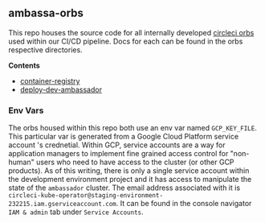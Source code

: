 ## ambassa-orbs

This repo houses the source code for all internally developed [circleci orbs](https://circleci.com/orbs/) used within our CI/CD pipeline. Docs for each can be found in the orbs respective directories.

**Contents**

- [container-registry](https://github.com/GetAmbassador/ambassa-orbs/tree/master/container-registry)
- [deploy-dev-ambassador](https://github.com/GetAmbassador/ambassa-orbs/tree/master/deploy-dev-ambassador)

### Env Vars

The orbs housed within this repo both use an env var named `GCP_KEY_FILE`. This particular var is generated from a Google Cloud Platform service account 's crednetial. Within GCP, service accounts are a way for
application managers to implement fine grained access control for "non-human" users who need to have access to the cluster (or other GCP products). As of this writing, there is only a single service account
within the development environment project and it has access to manipulate the state of the `ambassador` cluster. The email address associated with it is `circleci-kube-operator@staging-environment-232215.iam.gserviceaccount.com`.
It can be found in the console navigator `IAM & admin` tab under `Service Accounts`.
